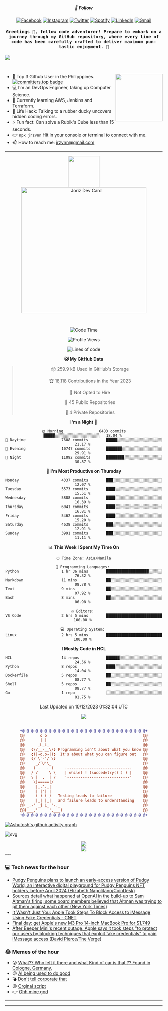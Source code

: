 <h5 align="center">💬 Follow</h5>
<div align="center">

[![Facebook](https://img.shields.io/badge/Facebook-%231877F2.svg?style=for-the-badge&logo=Facebook&logoColor=white)](https://www.facebook.com/Horisyo/)
[![Instagram](https://img.shields.io/badge/Instagram-%23E4405F.svg?style=for-the-badge&logo=Instagram&logoColor=white)](https://www.instagram.com/jrzvnn_/)
[![Twitter](https://img.shields.io/badge/Twitter-%231DA1F2.svg?style=for-the-badge&logo=Twitter&logoColor=white)](https://twitter.com/jrz_studies)
[![Spotify](https://img.shields.io/badge/Spotify-%231ED760.svg?style=for-the-badge&logo=Spotify&logoColor=white)](https://open.spotify.com/user/217td4qrc6mzqjodfalmzjpdi?si=b93099b9078c4ccb)
[![LinkedIn](https://img.shields.io/badge/LinkedIn-%230077B5.svg?style=for-the-badge&logo=LinkedIn&logoColor=white)](https://www.linkedin.com/in/jrz-vnn/)
[![Gmail](https://img.shields.io/badge/Gmail-D14836?style=for-the-badge&logo=gmail&logoColor=white)](mailto:jrzvnn@gmail.com)

</div>
<h4 align="center"><samp>Greetings 👋, fellow code adventurer! Prepare to embark on a journey through my GitHub repository, where every line of code has been carefully crafted to deliver maximum pun-tastic enjoyment. 🚀 </samp></h4>

<!--horizontal divider(gradiant)-->
<img src="https://user-images.githubusercontent.com/73097560/115834477-dbab4500-a447-11eb-908a-139a6edaec5c.gif">

&nbsp; 

<img align='right' src='https://github.com/Rishit-dagli/Rishit-dagli/blob/master/images/octocat-anime.gif' width='150"'>

- 🚀 Top 3 Github User in the Philipppines. [![committers.top badge](https://user-badge.committers.top/philippines/jrzvnn.svg)](https://user-badge.committers.top/philippines/USERNAME)
- 💻 I’m an DevOps Engineer, taking up Computer Science.
- 🤖 Currently learning AWS, Jenkins and Terraform.
- 🎯 Life Hack: Talking to a rubber ducky uncovers hidden coding errors.
- ⚡ Fun fact: Can solve a Rubik's Cube less than 15 seconds.
- 👉 `npx jrzvnn` Hit in your console or terminal to connect with me.
- 📫 How to reach me: jrzvnn@gmail.com

---

<!--🖼️OCTOCAT-->
<p align="center">

<img src="https://media.giphy.com/media/IP7sarl7C5lSFCw9rG/giphy.gif"  width="100px" height="100px">
<br />
<a href="https://app.daily.dev/jorizvillanueva"><img src="https://github.com/jrzvnn/jrzvnn/blob/main/devcard.svg" width="400" alt="Joriz Dev Card"/></a>
</p>

<br />
<div align="center">

<!--START_SECTION:waka-->
![Code Time](http://img.shields.io/badge/Code%20Time-225%20hrs%2036%20mins-blue)

![Profile Views](http://img.shields.io/badge/Profile%20Views-60-blue)

![Lines of code](https://img.shields.io/badge/From%20Hello%20World%20I%27ve%20Written-1.6%20million%20lines%20of%20code-blue)

**🐱 My GitHub Data** 

> 📦 259.9 kB Used in GitHub's Storage 
 > 
> 🏆 18,118 Contributions in the Year 2023
 > 
> 🚫 Not Opted to Hire
 > 
> 📜 45 Public Repositories 
 > 
> 🔑 4 Private Repositories 
 > 
**I'm a Night 🦉** 

```text
🌞 Morning                6483 commits        █████░░░░░░░░░░░░░░░░░░░░   18.04 % 
🌆 Daytime                7608 commits        █████░░░░░░░░░░░░░░░░░░░░   21.17 % 
🌃 Evening                10747 commits       ███████░░░░░░░░░░░░░░░░░░   29.91 % 
🌙 Night                  11092 commits       ████████░░░░░░░░░░░░░░░░░   30.87 % 
```
📅 **I'm Most Productive on Thursday** 

```text
Monday                   4337 commits        ███░░░░░░░░░░░░░░░░░░░░░░   12.07 % 
Tuesday                  5573 commits        ████░░░░░░░░░░░░░░░░░░░░░   15.51 % 
Wednesday                5888 commits        ████░░░░░░░░░░░░░░░░░░░░░   16.39 % 
Thursday                 6041 commits        ████░░░░░░░░░░░░░░░░░░░░░   16.81 % 
Friday                   5462 commits        ████░░░░░░░░░░░░░░░░░░░░░   15.20 % 
Saturday                 4638 commits        ███░░░░░░░░░░░░░░░░░░░░░░   12.91 % 
Sunday                   3991 commits        ███░░░░░░░░░░░░░░░░░░░░░░   11.11 % 
```


📊 **This Week I Spent My Time On** 

```text
🕑︎ Time Zone: Asia/Manila

💬 Programming Languages: 
Python                   1 hr 36 mins        ███████████████████░░░░░░   76.32 % 
Markdown                 11 mins             ██░░░░░░░░░░░░░░░░░░░░░░░   08.78 % 
Text                     9 mins              ██░░░░░░░░░░░░░░░░░░░░░░░   07.92 % 
Bash                     8 mins              ██░░░░░░░░░░░░░░░░░░░░░░░   06.98 % 

🔥 Editors: 
VS Code                  2 hrs 5 mins        █████████████████████████   100.00 % 

💻 Operating System: 
Linux                    2 hrs 5 mins        █████████████████████████   100.00 % 
```

**I Mostly Code in HCL** 

```text
HCL                      14 repos            ██████░░░░░░░░░░░░░░░░░░░   24.56 % 
Python                   8 repos             ████░░░░░░░░░░░░░░░░░░░░░   14.04 % 
Dockerfile               5 repos             ██░░░░░░░░░░░░░░░░░░░░░░░   08.77 % 
Shell                    5 repos             ██░░░░░░░░░░░░░░░░░░░░░░░   08.77 % 
Go                       1 repo              ░░░░░░░░░░░░░░░░░░░░░░░░░   01.75 % 
```




 Last Updated on 10/12/2023 01:32:04 UTC
<!--END_SECTION:waka-->

<img src="https://wakatime.com/share/@jrzvnn/70a4618c-7cd9-4016-b7b9-eabe75c837ee.svg">

<br />
<br />

```diff
+@ @ @ @ @ @ @ @ @ @ @ @ @ @ @ @ @ @ @ @ @ @ @ @ @ @ @ @+
@@       o o                                           @@
@@       | |                                           @@
@@      _L_L_                                          @@
@@   ❮\/__-__\/❯ Programming isn't about what you know @@
@@   ❮(|~o.o~|)❯  It's about what you can figure out   @@
@@   ❮/ \`-'/ \❯                                       @@
@@     _/`U'\_                                         @@
@@    ( .   . )     .----------------------------.     @@
@@   / /     \ \    | while( ! (succed=try() ) ) |     @@
@@   \ |  ,  | /    '----------------------------'     @@
@@    \|=====|/                                        @@
@@     |_.^._|                                         @@
@@     | |"| |                                         @@
@@     ( ) ( )   Testing leads to failure              @@
@@     |_| |_|   and failure leads to understanding    @@
@@ _.-' _j L_ '-._                                     @@
@@(___.'     '.___)                                    @@
+@ @ @ @ @ @ @ @ @ @ @ @ @ @ @ @ @ @ @ @ @ @ @ @ @ @ @ @+

```

</div>




[![Ashutosh's github activity graph](https://github-readme-activity-graph.vercel.app/graph?username=jrzvnn&theme=github-compact)](https://github.com/ashutosh00710/github-readme-activity-graph)


![svg](profile-3d-contrib/profile-night-green.svg)

<div align="center">
<img src="https://github.com/jrzvnn/jrzvnn/blob/output/github-snake-dark.svg">
</div>

<div align=center>
<img align=center src=https://metrics.lecoq.io/jrzvnn?template=classic&isocalendar=1&languages=1&achievements=1&base=header%2C%20activity%2C%20community%2C%20repositories%2C%20metadata&base.indepth=false&base.hireable=false&base.skip=false&isocalendar=false&isocalendar.duration=full-year&languages=false&languages.limit=8&languages.threshold=0%25&languages.other=false&languages.colors=github&languages.sections=most-used&languages.indepth=false&languages.analysis.timeout=15&languages.analysis.timeout.repositories=7.5&languages.categories=markup%2C%20programming&languages.recent.categories=markup%2C%20programming&languages.recent.load=300&languages.recent.days=14&achievements=false&achievements.threshold=C&achievements.secrets=true&achievements.display=detailed&achievements.limit=0&config.timezone=Asia%2FManila)
</div>
<div align="left">
---

### 💻 Tech news for the hour

<!-- TECH:START -->
 - [Pudgy Penguins plans to launch an early-access version of Pudgy World, an interactive digital playground for Pudgy Penguins NFT holders, before April 2024 &lpar;Elizabeth Napolitano/CoinDesk&rpar;](http://www.techmeme.com/231210/p1#a231210p1)
 - [Sources detail what happened at OpenAI in the build-up to Sam Altman&#39;s firing; some board members believed that Altman was trying to pit them against each other &lpar;New York Times&rpar;](http://www.techmeme.com/231209/p14#a231209p14)
 - [It Wasn&#39;t Just You: Apple Took Steps To Block Access to iMessage Using Fake Credentials     - CNET](https://www.cnet.com/tech/mobile/it-wasnt-just-you-apple-took-steps-to-block-access-to-imessage-using-fake-credentials/#ftag=CAD590a51e)
 - [Final day: get Apple&#39;s new M3 Pro 14-inch MacBook Pro for $1,749](https://appleinsider.com/articles/23/12/08/final-day-get-apples-new-m3-pro-14-inch-macbook-pro-for-1749?utm_medium=rss)
 - [After Beeper Mini&#39;s recent outage, Apple says it took steps &quot;to protect our users by blocking techniques that exploit fake credentials&quot; to gain iMessage access &lpar;David Pierce/The Verge&rpar;](http://www.techmeme.com/231209/p13#a231209p13)<!-- TECH:END -->

### 😂 Memes of the hour

<!-- MEMES:START -->
 - 😝 [What?? Who left it there and what Kind of car is that ?? Found in Cologne, Germany.](http://9gag.com/gag/a8qxYKO)
 - 😝 [AI being used to do good](http://9gag.com/gag/aDYe0RG)
 - 💣 [Don&#39;t tell corporate that](http://9gag.com/gag/a3ZX3M5)
 - 😝 [Orginal script](http://9gag.com/gag/aPgbGyP)
 - 👉 [Ohh mine god](http://9gag.com/gag/aZDOWy3)<!-- MEMES:END -->

---

---
